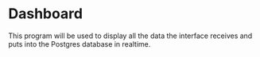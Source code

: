 # Dashboard
This program will be used to display all the data the interface receives and puts into the Postgres database in realtime. 